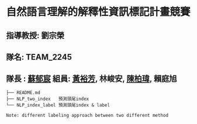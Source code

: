 # 自然語言理解的解釋性資訊標記計畫競賽

## 指導教授: 劉宗榮  

## 隊名: TEAM_2245

## 隊長 : [蘇郁宸](https://github.com/Modovado)  組員: [黃裕芳](https://github.com/Andrewhsin), 林峻安, [陳柏瑋](https://github.com/bobo0303), 賴庭旭  

```
├── README.md    
├── NLP_two_index   預測頭尾index 
└── NLP_index_label 預測頭尾index & label

Note: different labeling approach between two different method
```
